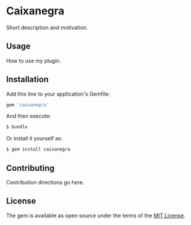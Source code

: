 # Caixanegra
Short description and motivation.

## Usage
How to use my plugin.

## Installation
Add this line to your application's Gemfile:

```ruby
gem 'caixanegra'
```

And then execute:
```bash
$ bundle
```

Or install it yourself as:
```bash
$ gem install caixanegra
```

## Contributing
Contribution directions go here.

## License
The gem is available as open source under the terms of the [MIT License](https://opensource.org/licenses/MIT).
